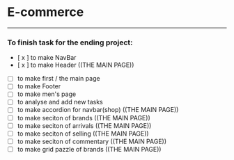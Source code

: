 # E-commerce

***

### To finish task for the ending project: 

- [ x ] to make NavBar
- [ x ] to make Header ((THE MAIN PAGE))
- [ ] to make first / the main page
- [ ] to make Footer 
- [ ] to make men's page
- [ ] to analyse and add new tasks
- [ ] to make accordion for navbar(shop) ((THE MAIN PAGE))
- [ ] to make seciton of brands ((THE MAIN PAGE))
- [ ] to make seciton of arrivals ((THE MAIN PAGE))
- [ ] to make seciton of selling ((THE MAIN PAGE))
- [ ] to make seciton of commentary ((THE MAIN PAGE))
- [ ] to make grid pazzle of brands ((THE MAIN PAGE))